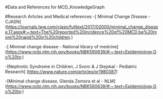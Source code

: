 #Data and References for MCD_KnowledgeGraph

#Research Articles and Medical references
-[ Minimal Change Disease - CJASN] (https://journals.lww.com/cjasn/fulltext/2017/02000/minimal_change_disease.17.aspx#:~:text=The%20reported%20incidence%20of%20MCD,be%20more%20rapid%20in%20children.)

-[ Minimal change disease - National library of medcine] (https://www.ncbi.nlm.nih.gov/books/NBK560639/#:~:text=Epidemiology,Go%20to:)

-[Nephrotic Syndrome in Children, J Svorc & J Stejskal - Pediatric Research] (https://www.nature.com/articles/pr1980387)

-[Minimal change disease, Glenda Zemora et al - NLM] (https://www.ncbi.nlm.nih.gov/books/NBK560639/#:~:text=Epidemiology,Go%20to:)
